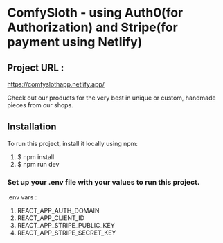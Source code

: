 # ComfySloth - using Auth0(for Authorization) and Stripe(for payment using Netlify)

## Project URL :

https://comfyslothapp.netlify.app/

Check out our products for the very best in unique or custom, handmade pieces from our shops.

## Installation

To run this project, install it locally using npm:

1. $ npm install
2. $ npm run dev

### Set up your .env file with your values to run this project.

.env vars :
1. REACT_APP_AUTH_DOMAIN
2. REACT_APP_CLIENT_ID
3. REACT_APP_STRIPE_PUBLIC_KEY
4. REACT_APP_STRIPE_SECRET_KEY
